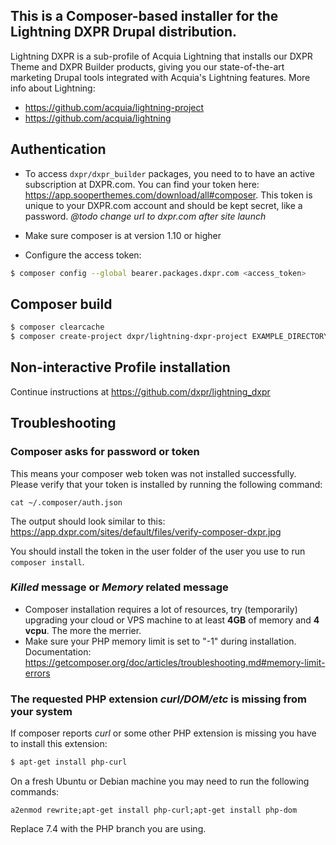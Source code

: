 ## This is a Composer-based installer for the Lightning DXPR Drupal distribution.

Lightning DXPR is a sub-profile of Acquia Lightning that installs our DXPR Theme and DXPR Builder products, giving you our state-of-the-art marketing Drupal tools integrated with Acquia's Lightning features. More info about Lightning:   

- https://github.com/acquia/lightning-project
- https://github.com/acquia/lightning


## Authentication

- To access `dxpr/dxpr_builder` packages, you need to to have an active subscription at DXPR.com. You can find your token here: https://app.sooperthemes.com/download/all#composer. This token is unique to your DXPR.com account and should be kept secret, like a password. *@todo change url to dxpr.com after site launch*

- Make sure composer is at version 1.10 or higher

- Configure the access token:

```bash
$ composer config --global bearer.packages.dxpr.com <access_token>
```

## Composer build

```bash
$ composer clearcache
$ composer create-project dxpr/lightning-dxpr-project EXAMPLE_DIRECTORY
```

## Non-interactive Profile installation

Continue instructions at https://github.com/dxpr/lightning_dxpr


## Troubleshooting

### Composer asks for password or token

This means your composer web token was not installed successfully. Please verify that your token is installed by running the following command:

```
cat ~/.composer/auth.json
```

The output should look similar to this: https://app.dxpr.com/sites/default/files/verify-composer-dxpr.jpg

You should install the token in the user folder of the user you use to run `composer install`.

### *Killed* message or *Memory* related message

* Composer installation requires a lot of resources, try (temporarily) upgrading your cloud or VPS machine to at least **4GB** of memory and **4 vcpu**. The more the merrier.
* Make sure your PHP memory limit is set to "-1" during installation. Documentation: https://getcomposer.org/doc/articles/troubleshooting.md#memory-limit-errors

### The requested PHP extension *curl/DOM/etc* is missing from your system

If composer reports *curl* or some other PHP extension is missing you have to install this extension:

```bash
$ apt-get install php-curl
```

On a fresh Ubuntu or Debian machine you may need to run the following commands:

```
a2enmod rewrite;apt-get install php-curl;apt-get install php-dom
```

Replace 7.4 with the PHP branch you are using.

